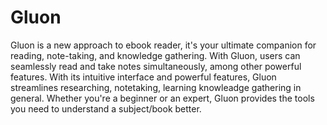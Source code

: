 # Gluon
Gluon is a new approach to ebook reader, it's your ultimate companion for reading, note-taking, and knowledge gathering. With Gluon, users can seamlessly read and take notes simultaneously, among other powerful features. With its intuitive interface and powerful features, Gluon streamlines researching, notetaking, learning knowleadge gathering in general. Whether you're a beginner or an expert, Gluon provides the tools you need to understand a subject/book better.
